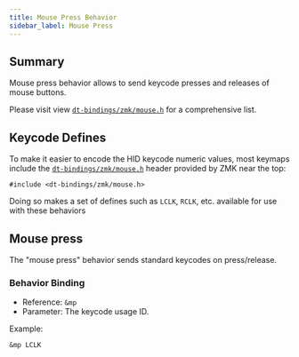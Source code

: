 ```yaml
---
title: Mouse Press Behavior
sidebar_label: Mouse Press
---
```


## Summary

Mouse press behavior allows to send keycode presses and releases of mouse buttons.

Please visit view [`dt-bindings/zmk/mouse.h`](https://github.com/zmkfirmware/zmk/blob/main/app/include/dt-bindings/zmk/mouse.h) for a comprehensive list.

## Keycode Defines

To make it easier to encode the HID keycode numeric values, most keymaps include
the [`dt-bindings/zmk/mouse.h`](https://github.com/zmkfirmware/zmk/blob/main/app/include/dt-bindings/zmk/mouse.h) header
provided by ZMK near the top:

```
#include <dt-bindings/zmk/mouse.h>
```

Doing so makes a set of defines such as `LCLK`, `RCLK`, etc. available for use with these behaviors

## Mouse press

The "mouse press" behavior sends standard keycodes on press/release.

### Behavior Binding

- Reference: `&mp`
- Parameter: The keycode usage ID.

Example:

```
&mp LCLK
```
